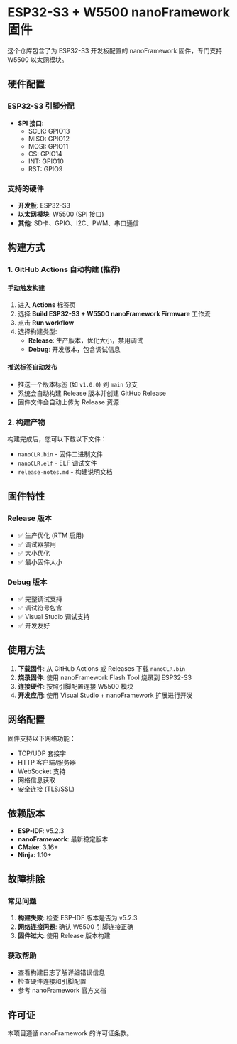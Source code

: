 # ESP32-S3 + W5500 nanoFramework 固件

这个仓库包含了为 ESP32-S3 开发板配置的 nanoFramework 固件，专门支持 W5500 以太网模块。

## 硬件配置

### ESP32-S3 引脚分配
- **SPI 接口**:
  - SCLK: GPIO13
  - MISO: GPIO12
  - MOSI: GPIO11
  - CS: GPIO14
  - INT: GPIO10
  - RST: GPIO9

### 支持的硬件
- **开发板**: ESP32-S3
- **以太网模块**: W5500 (SPI 接口)
- **其他**: SD卡、GPIO、I2C、PWM、串口通信

## 构建方式

### 1. GitHub Actions 自动构建 (推荐)

#### 手动触发构建
1. 进入 **Actions** 标签页
2. 选择 **Build ESP32-S3 + W5500 nanoFramework Firmware** 工作流
3. 点击 **Run workflow**
4. 选择构建类型:
   - **Release**: 生产版本，优化大小，禁用调试
   - **Debug**: 开发版本，包含调试信息

#### 推送标签自动发布
- 推送一个版本标签 (如 `v1.0.0`) 到 `main` 分支
- 系统会自动构建 Release 版本并创建 GitHub Release
- 固件文件会自动上传为 Release 资源

### 2. 构建产物

构建完成后，您可以下载以下文件：
- `nanoCLR.bin` - 固件二进制文件
- `nanoCLR.elf` - ELF 调试文件
- `release-notes.md` - 构建说明文档

## 固件特性

### Release 版本
- ✅ 生产优化 (RTM 启用)
- ✅ 调试器禁用
- ✅ 大小优化
- ✅ 最小固件大小

### Debug 版本
- ✅ 完整调试支持
- ✅ 调试符号包含
- ✅ Visual Studio 调试支持
- ✅ 开发友好

## 使用方法

1. **下载固件**: 从 GitHub Actions 或 Releases 下载 `nanoCLR.bin`
2. **烧录固件**: 使用 nanoFramework Flash Tool 烧录到 ESP32-S3
3. **连接硬件**: 按照引脚配置连接 W5500 模块
4. **开发应用**: 使用 Visual Studio + nanoFramework 扩展进行开发

## 网络配置

固件支持以下网络功能：
- TCP/UDP 套接字
- HTTP 客户端/服务器
- WebSocket 支持
- 网络信息获取
- 安全连接 (TLS/SSL)

## 依赖版本

- **ESP-IDF**: v5.2.3
- **nanoFramework**: 最新稳定版本
- **CMake**: 3.16+
- **Ninja**: 1.10+

## 故障排除

### 常见问题
1. **构建失败**: 检查 ESP-IDF 版本是否为 v5.2.3
2. **网络连接问题**: 确认 W5500 引脚连接正确
3. **固件过大**: 使用 Release 版本构建

### 获取帮助
- 查看构建日志了解详细错误信息
- 检查硬件连接和引脚配置
- 参考 nanoFramework 官方文档

## 许可证

本项目遵循 nanoFramework 的许可证条款。

